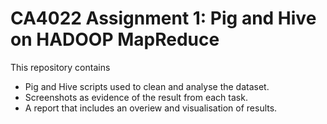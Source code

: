 # CA4022 Assignment 1: Pig and Hive on HADOOP MapReduce

This repository contains
  - Pig and Hive scripts used to clean and analyse the dataset.
  - Screenshots as evidence of the result from each task.
  - A report that includes an overiew and visualisation of results.
